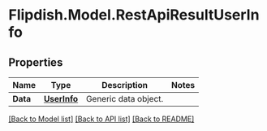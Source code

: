 # Flipdish.Model.RestApiResultUserInfo
## Properties

Name | Type | Description | Notes
------------ | ------------- | ------------- | -------------
**Data** | [**UserInfo**](UserInfo.md) | Generic data object. | 

[[Back to Model list]](../README.md#documentation-for-models) [[Back to API list]](../README.md#documentation-for-api-endpoints) [[Back to README]](../README.md)

